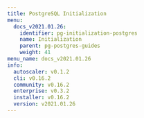 ```yaml
---
title: PostgreSQL Initialization
menu:
  docs_v2021.01.26:
    identifier: pg-initialization-postgres
    name: Initialization
    parent: pg-postgres-guides
    weight: 41
menu_name: docs_v2021.01.26
info:
  autoscaler: v0.1.2
  cli: v0.16.2
  community: v0.16.2
  enterprise: v0.3.2
  installer: v0.16.2
  version: v2021.01.26
---
```


